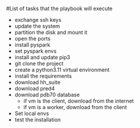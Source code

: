 #List of tasks that the playbook will execute

- exchange ssh keys
- update the system
- partition the disk and mount it
- open the ports
- install pyspark
- set pyspark envs
- install and update pip3
- git clone the project
- create a python3.11 virtual environment
- install the requirements
- download hh_suite
- download pred4
- download pdb70 database
  - if vm is the client, download from the internet
  - if vm is a worker, download from the client
- Set local envs
- test the installation